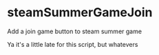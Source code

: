 # steamSummerGameJoin
Add a join game button to steam summer game

Ya it's a little late for this script, but whatevers
